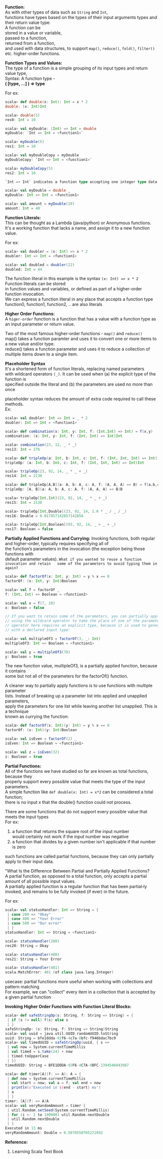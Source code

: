 **Function:**  
As with other types of data such as `String` and `Int`,  
functions have types based on the types of their input arguments types and their return value type.  
A function can be  
stored in a value or variable,  
passed to a function,  
returned from a function,  
and used with data structures, to support  `map()`, `reduce()`, `fold()`, `filter()` etc. higher-order functions.  

**Function Types and Values:**  
The type of a function is a simple grouping of its input types and return value type,  
Syntax:  A function type -  
**( [type, ...] ) => type**  

For ex:  
```scala
scala> def double(x: Int): Int = x * 2  
double: (x: Int)Int  

scala> double(5)  
res0: Int = 10  

scala> val myDouble: (Int) => Int = double  
myDouble: `Int => Int = <function1>`  

scala> myDouble(5)  
res1: Int = 10  

scala> val myDoubleCopy = myDouble  
myDoubleCopy: `Int => Int = <function1>`  

scala> myDoubleCopy(5)  
res2: Int = 10  

`Int => Int` indicates a function type accepting one integer type data that returns integer type value.  

scala> val myDouble = double _  
myDouble: Int => Int = <function1>  

scala> val amount = myDouble(20)  
amount: Int = 40  
```

**Function Literals:**  
This can be thought as a Lambda (java/python) or Anonymous functions.  
It's a working function that lacks a name, and assign it to a new function value.  

For ex:
```scala
scala> val doubler = (x: Int) => x * 2
doubler: Int => Int = <function1>

scala> val doubled = doubler(22)
doubled: Int = 44
```
The function literal in this example is the syntax `(x: Int) => x * 2`  
Function literals can be stored  
in function values and variables, or defined as part of a higher-order function invocation.  
We can express a function literal in any place that accepts a function type  
function0, function1, function2, .. are also literals

**Higher Order Functions:**  
A `higer-order` function is a function that has a value with a function type as an input parameter or return value.  

Two of the most famous higher-order functions - `map()` and `reduce()`  
map() takes a function paramter and uses it to convert one or more items to a new value and/or type.  
reduce() takes a function parameter and uses it to reduce a collection of multiple items down to a single item.  

**Placeholder Syntax**  
It's a shortened form of function literals, replacing named parameters  
with wildcard operators `(_)`. It can be used when (a) the explicit type of the function is  
specified outside the literal and (b) the parameters are used no more than once  

placeholder syntax reduces the amount of extra code required to call these methods.  
Ex:
```scala
scala> val doubler: Int => Int = _ * 2
doubler: Int => Int = <function1>

scala> def combination(x: Int, y: Int, f: (Int,Int) => Int) = f(x,y)
combination: (x: Int, y: Int, f: (Int, Int) => Int)Int

scala> combination(23, 12, _ * _)
res13: Int = 276

scala> def tripleOp(a: Int, b: Int, c: Int, f: (Int, Int, Int) => Int) = f(a,b,c)
tripleOp: (a: Int, b: Int, c: Int, f: (Int, Int, Int) => Int)Int

scala> tripleOp(23, 92, 14, _ * _ + _)
res14: Int = 2130

scala> def tripleOp[A,B](a: A, b: A, c: A, f: (A, A, A) => B) = f(a,b,c)
tripleOp: [A, B](a: A, b: A, c: A, f: (A, A, A) => B)B

scala> tripleOp[Int,Int](23, 92, 14, _ * _ + _)
res15: Int = 2130

scala> tripleOp[Int,Double](23, 92, 14, 1.0 * _ / _ / _)
res16: Double = 0.017857142857142856

scala> tripleOp[Int,Boolean](93, 92, 14, _ > _ + _)
res17: Boolean = false

```

**Partially Applied Functions and Currying:**
Invoking functions, both regular and higher-order, typically requires specifying all of  
the function’s parameters in the invocation (the exception being those functions with  
default parameter values). `What if you wanted to reuse a function invocation and retain  
some of the parameters to avoid typing them in again?`  

```scala
scala> def factorOf(x: Int, y: Int) = y % x == 0
factorOf: (x: Int, y: Int)Boolean

scala> val f = factorOf _
f: (Int, Int) => Boolean = <function2>

scala> val x = f(7, 20)
x: Boolean = false

// If you want to retain some of the parameters, you can partially apply the function by
// using the wildcard operator to take the place of one of the parameters. The wildcard
// operator here requires an explicit type, because it is used to generate a function value
// with a declared input type:

scala> val multipleOf3 = factorOf(3, _: Int)
multipleOf3: Int => Boolean = <function1>

scala> val y = multipleOf3(78)
y: Boolean = true

```
The new function value, multipleOf3, is a partially applied function, because it contains  
some but not all of the parameters for the factorOf() function.  

A cleaner way to partially apply functions is to use functions with multiple parameter  
lists. Instead of breaking up a parameter list into applied and unapplied parameters,  
apply the parameters for one list while leaving another list unapplied. This is a technique  
known as currying the function:  

```scala
scala> def factorOf(x: Int)(y: Int) = y % x == 0
factorOf: (x: Int)(y: Int)Boolean

scala> val isEven = factorOf(2) _
isEven: Int => Boolean = <function1>

scala> val z = isEven(32)
z: Boolean = true

```

**Partial Functions:**  
All of the functions we have studied so far are known as total functions, because they  
properly support every possible value that meets the type of the input parameters.  
A simple function like `def double(x: Int) = x*2` can be considered a total function;  
there is no input x that the double() function could not process.  

There are some functions that do not support every possible value that meets the input types  
For ex:  
1. a function that returns the square root of the input number  
would certainly not work if the input number was negative  
2. a function that divides by a given number isn’t applicable if that number is zero  

such functions are called partial functions, because they can only partially apply to their input data.  


"What Is the Difference Between Partial and Partially Applied Functions?  
  A partial function, as opposed to a total function, only accepts a partial amount of all possible input values.   
  A partially applied function is a regular function that has been partial‐ly invoked, and remains to be fully invoked (if ever) in the future.   

For ex:
```scala
scala> val statusHandler: Int => String = {
 | case 200 => "Okay"
 | case 400 => "Your Error"
 | case 500 => "Our error"
 | }
statusHandler: Int => String = <function1>

scala> statusHandler(200)
res20: String = Okay

scala> statusHandler(400)
res21: String = Your Error

scala> statusHandler(401)
scala.MatchError: 401 (of class java.lang.Integer)
```

usecase: partial functions more useful when working with collections and pattern matching  
For example, we can "collect" every item in a collection that is accepted by a given partial function  

**Invoking Higher Order Functions with Function Literal Blocks:**  
```scala
scala> def safeStringOp(s: String, f: String => String) = {
 | if (s != null) f(s) else s
 | }
safeStringOp: (s: String, f: String => String)String
scala> val uuid = java.util.UUID.randomUUID.toString
uuid: String = bfe1ddda-92f6-4c7a-8bfc-f946bdac7bc9
scala> val timedUUID = safeStringOp(uuid, { s =>
 | val now = System.currentTimeMillis
 | val timed = s.take(24) + now
 | timed.toUpperCase
 | })
timedUUID: String = BFE1DDDA-92F6-4C7A-8BFC-1394546043987

scala> def timer[A](f: => A): A = {
 | def now = System.currentTimeMillis
 | val start = now; val a = f; val end = now
 | println(s"Executed in ${end - start} ms")
 | a
 | }
timer: [A](f: => A)A
scala> val veryRandomAmount = timer {
 | util.Random.setSeed(System.currentTimeMillis)
 | for (i <- 1 to 100000) util.Random.nextDouble
 | util.Random.nextDouble
 | }
Executed in 13 ms
veryRandomAmount: Double = 0.5070558765221892
```
**Reference:**  
1. Learning Scala Text Book  

